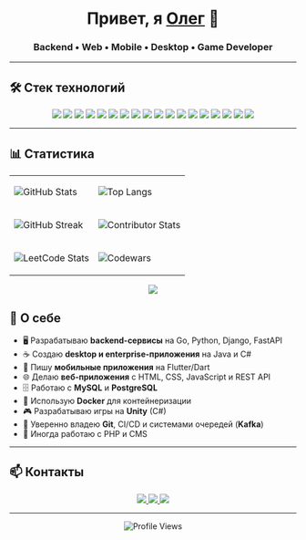 <h1 align="center">
  Привет, я <a href="https://github.com/Ol1g2195">Олег</a> 👋
</h1>
<h3 align="center">Backend • Web • Mobile • Desktop • Game Developer</h3>

---

## 🛠️ Стек технологий

<p align="center">
  <!-- Backend -->
  <img src="https://img.shields.io/badge/Go-00ADD8?style=for-the-badge&logo=go&logoColor=white" />
  <img src="https://img.shields.io/badge/Python-3776AB?style=for-the-badge&logo=python&logoColor=white" />
  <img src="https://img.shields.io/badge/Django-092E20?style=for-the-badge&logo=django&logoColor=white" />
  <img src="https://img.shields.io/badge/FastAPI-009688?style=for-the-badge&logo=fastapi&logoColor=white" />
  <img src="https://img.shields.io/badge/Java-007396?style=for-the-badge&logo=openjdk&logoColor=white" />
  <!-- Mobile -->
  <img src="https://img.shields.io/badge/Dart-0175C2?style=for-the-badge&logo=dart&logoColor=white" />
  <img src="https://img.shields.io/badge/Flutter-02569B?style=for-the-badge&logo=flutter&logoColor=white" />
  <!-- Frontend -->
  <img src="https://img.shields.io/badge/HTML5-E34F26?style=for-the-badge&logo=html5&logoColor=white" />
  <img src="https://img.shields.io/badge/CSS3-1572B6?style=for-the-badge&logo=css3&logoColor=white" />
  <img src="https://img.shields.io/badge/JavaScript-F7DF1E?style=for-the-badge&logo=javascript&logoColor=black" />
  <!-- Other -->
  <img src="https://img.shields.io/badge/PHP-777BB4?style=for-the-badge&logo=php&logoColor=white" />
  <img src="https://img.shields.io/badge/MySQL-4479A1?style=for-the-badge&logo=mysql&logoColor=white" />
  <img src="https://img.shields.io/badge/PostgreSQL-316192?style=for-the-badge&logo=postgresql&logoColor=white" />
  <img src="https://img.shields.io/badge/REST%20API-FF6F00?style=for-the-badge&logo=rest&logoColor=white" />
  <img src="https://img.shields.io/badge/Docker-2496ED?style=for-the-badge&logo=docker&logoColor=white" />
  <img src="https://img.shields.io/badge/Git-F05032?style=for-the-badge&logo=git&logoColor=white" />
  <!-- Game Dev -->
  <img src="https://img.shields.io/badge/C%23-239120?style=for-the-badge&logo=c-sharp&logoColor=white" />
  <img src="https://img.shields.io/badge/Unity-000000?style=for-the-badge&logo=unity&logoColor=white" />
</p>

---

## 📊 Статистика

<table style="border: none; border-collapse: collapse; background-color: transparent;">
<tr>
<td>
  
![GitHub Stats](https://github-readme-stats.vercel.app/api?username=Ol1g2195&show_icons=true&theme=react&hide_border=true&bg_color=0D1117)

</td>
<td>

![Top Langs](https://github-readme-stats.vercel.app/api/top-langs/?username=Ol1g2195&layout=compact&theme=react&hide_border=true&bg_color=0D1117)

</td>
</tr>

<tr>
<td>

![GitHub Streak](https://github-readme-streak-stats.herokuapp.com/?user=Ol1g2195&theme=react&hide_border=true&background=0D1117)

</td>
<td>

![Contributor Stats](https://github-contributor-stats.vercel.app/api?username=Ol1g2195&limit=2&theme=react&combine_all_yearly_contributions=true&hide_border=true&bg_color=0D1117)

</td>
</tr>

<tr>
<td>

![LeetCode Stats](https://leetcard.jacoblin.cool/Ol1g?theme=dark&font=Karma&ext=contest&bg_color=0D1117)

</td>
<td>

![Codewars](https://github.r2v.ch/codewars?user=Ol1g2195&stroke=%23FF0000&hide_border=true&theme=dark&bg_color=0D1117)

</td>
</tr>
</table>
<!-- GitHub Trophies -->
<p align="center">
  <img src="https://github-profile-trophy.vercel.app/?username=Ol1g2195&theme=tokyonight&no-frame=true&no-bg=true&margin-w=4" />
</p>

## 🚀 О себе
- 🖥 Разрабатываю **backend-сервисы** на Go, Python, Django, FastAPI  
- ☕ Создаю **desktop и enterprise-приложения** на Java и C#  
- 📱 Пишу **мобильные приложения** на Flutter/Dart  
- 🌐 Делаю **веб-приложения** с HTML, CSS, JavaScript и REST API  
- 🗄 Работаю с **MySQL** и **PostgreSQL**  
- 🐳 Использую **Docker** для контейнеризации  
- 🎮 Разрабатываю игры на **Unity** (C#)  
- 🔧 Уверенно владею **Git**, CI/CD и системами очередей (**Kafka**)  
- 🐘 Иногда работаю с PHP и CMS  

---

## 📫 Контакты
<p align="center">
  <a href="mailto:your.email@example.com">
    <img src="https://img.shields.io/badge/Email-D14836?style=for-the-badge&logo=gmail&logoColor=white" />
  </a>
  <a href="https://t.me/yourusername">
    <img src="https://img.shields.io/badge/Telegram-26A5E4?style=for-the-badge&logo=telegram&logoColor=white" />
  </a>
  <a href="https://linkedin.com/in/yourusername">
    <img src="https://img.shields.io/badge/LinkedIn-0A66C2?style=for-the-badge&logo=linkedin&logoColor=white" />
  </a>
</p>

---

<p align="center">
  <img src="https://komarev.com/ghpvc/?username=Ol1g2195&label=Profile%20views&color=0e75b6&style=flat" alt="Profile Views" />
</p>
